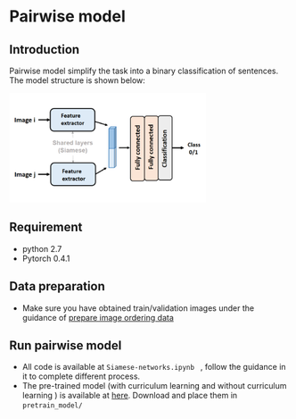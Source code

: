 # Pairwise model

## Introduction

Pairwise model simplify the task into a binary classification of sentences. The model structure is shown below:

<div style="align: center">
<img src="../../pics/pairwise_image.png" width = "70%" height = "70%">
</div>





## Requirement

- python 2.7
- Pytorch 0.4.1



## Data preparation

- Make sure you have obtained train/validation images under the guidance of [prepare image ordering data ](../)

  

## Run pairwise model

- All code is available at  ```Siamese-networks.ipynb ``` , follow the guidance in it to complete different process.
- The pre-trained model (with curriculum learning and without curriculum learning ) is available at [here](https://drive.google.com/file/d/1ZgzQZw4xwkBd2gsYuCEJvZcWPEha62OC/view?usp=sharing). Download and place them in ```pretrain_model/```

